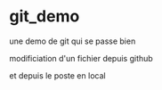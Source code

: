 # git_demo
une demo de git qui se passe bien

modificiation d'un fichier depuis github

et depuis le poste en local
